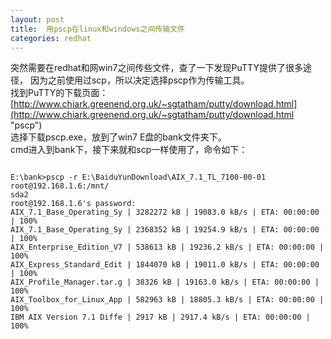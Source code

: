 ```yaml
---
layout: post
title:  用pscp在linux和windows之间传输文件
categories: redhat
---
```

突然需要在redhat和网win7之间传些文件，查了一下发现PuTTY提供了很多途径，
因为之前使用过scp，所以决定选择pscp作为传输工具。</br>
找到PuTTY的下载页面：</br>
[http://www.chiark.greenend.org.uk/~sgtatham/putty/download.html](http://www.chiark.greenend.org.uk/~sgtatham/putty/download.html "pscp")</br>
选择下载pscp.exe，放到了win7 E盘的bank文件夹下。</br>
cmd进入到bank下，接下来就和scp一样使用了，命令如下：
<pre><code>
E:\bank>pscp -r E:\BaiduYunDownload\AIX_7.1_TL_7100-00-01 root@192.168.1.6:/mnt/
sda2
root@192.168.1.6's password:
AIX_7.1_Base_Operating_Sy | 3282272 kB | 19083.0 kB/s | ETA: 00:00:00 | 100%
AIX_7.1_Base_Operating_Sy | 2368352 kB | 19254.9 kB/s | ETA: 00:00:00 | 100%
AIX_Enterprise_Edition_V7 | 538613 kB | 19236.2 kB/s | ETA: 00:00:00 | 100%
AIX_Express_Standard_Edit | 1844070 kB | 19011.0 kB/s | ETA: 00:00:00 | 100%
AIX_Profile_Manager.tar.g | 38326 kB | 19163.0 kB/s | ETA: 00:00:00 | 100%
AIX_Toolbox_for_Linux_App | 582963 kB | 18805.3 kB/s | ETA: 00:00:00 | 100%
IBM AIX Version 7.1 Diffe | 2917 kB | 2917.4 kB/s | ETA: 00:00:00 | 100%
</code></pre>
